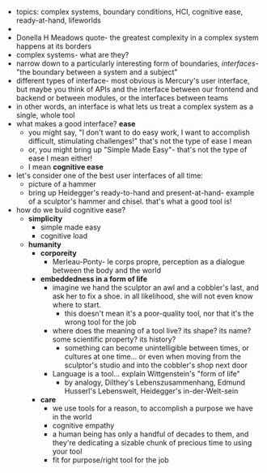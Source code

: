 - topics: complex systems, boundary conditions, HCI, cognitive ease, ready-at-hand, lifeworlds
-
- Donella H Meadows quote- the greatest complexity in a complex system happens at its borders
- complex systems- what are they?
- narrow down to a particularly interesting form of boundaries, *interfaces*- "the boundary between a system and a subject"
- different types of interface- most obvious is Mercury's user interface, but maybe you think of APIs and the interface between our frontend and backend or between modules, or the interfaces between teams
- in other words, an interface is what lets us treat a complex system as a single, whole tool
- what makes a good interface? **ease**
	- you might say, "I don't want to do easy work, I want to accomplish difficult, stimulating challenges!" that's not the type of ease I mean
	- or, you might bring up "Simple Made Easy"- that's not the type of ease I mean either!
	- I mean **cognitive ease**
- let's consider one of the best user interfaces of all time:
	- picture of a hammer
	- bring up Heidegger's ready-to-hand and present-at-hand- example of a sculptor's hammer and chisel. that's what a good tool is!
- how do we build cognitive ease?
	- **simplicity**
		- simple made easy
		- cognitive load
	- **humanity**
		- **corporeity**
			- Merleau-Ponty- le corps propre, perception as a dialogue between the body and the world
		- **embeddedness in a form of life**
			- imagine we hand the sculptor an awl and a cobbler's last, and ask her to fix a shoe. in all likelihood, she will not even know where to start.
				- this doesn't mean it's a poor-quality tool, nor that it's the wrong tool for the job
			- where does the meaning of a tool live? its shape? its name? some scientific property? its history?
				- something can become unintelligible between times, or cultures at one time... or even when moving from the sculptor's studio and into the cobbler's shop next door
			- Language is a tool... explain Wittgenstein's "form of life"
				- by analogy, Dilthey's Lebenszusammenhang, Edmund Husserl's Lebenswelt, Heidegger's in-der-Welt-sein
		- **care**
			- we use tools for a reason, to accomplish a purpose we have in the world
			- cognitive empathy
			- a human being has only a handful of decades to them, and they're dedicating a sizable chunk of precious time to using your tool
			- fit for purpose/right tool for the job
